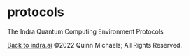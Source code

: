 # protocols

The Indra Quantum Computing Environment Protocols

[Back to indra.ai](https://indra.ai)
&copy;2022 Quinn Michaels; All Rights Reserved.
